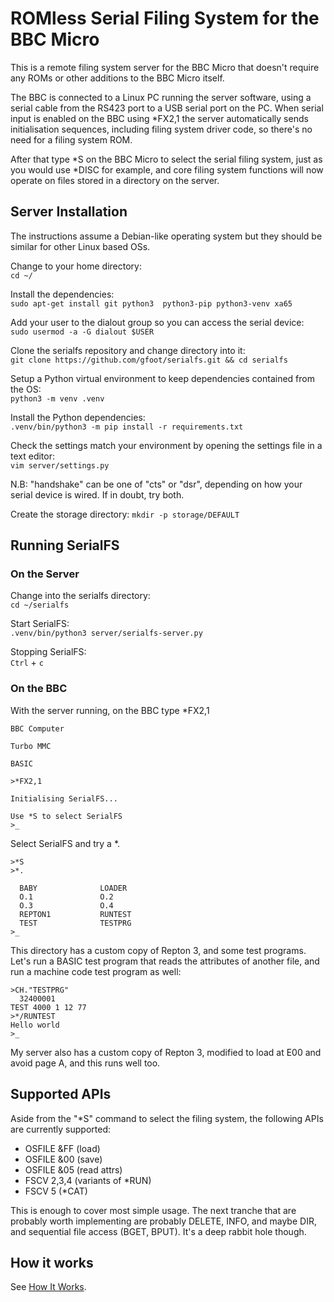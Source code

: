 # ROMless Serial Filing System for the BBC Micro

This is a remote filing system server for the BBC Micro that
doesn't require any ROMs or other additions to the BBC Micro
itself.

The BBC is connected to a Linux PC running the server software,
using a serial cable from the RS423 port to a USB serial port on
the PC.  When serial input is enabled on the BBC using \*FX2,1
the server automatically sends initialisation sequences,
including filing system driver code, so there's no need for a
filing system ROM.

After that type \*S on the BBC Micro to select the serial filing
system, just as you would use \*DISC for example, and core
filing system functions will now operate on files stored in a
directory on the server.

## Server Installation

The instructions assume a Debian-like operating system but they should be similar for other Linux based OSs.

Change to your home directory:  
`cd ~/`
 
Install the dependencies:  
`sudo apt-get install git python3  python3-pip python3-venv xa65`

Add your user to the dialout group so you can access the serial device:  
`sudo usermod -a -G dialout $USER`

Clone the serialfs repository and change directory into it:  
`git clone https://github.com/gfoot/serialfs.git && cd serialfs`
 
Setup a Python virtual environment to keep dependencies contained from the OS:  
`python3 -m venv .venv`

Install the Python dependencies:  
`.venv/bin/python3 -m pip install -r requirements.txt`

Check the settings match your environment by opening the settings file in a text editor:  
`vim server/settings.py`  

N.B: "handshake" can be one of "cts" or "dsr", depending on how your serial device is wired. If in doubt, try both.

Create the storage directory:
`mkdir -p storage/DEFAULT`

## Running SerialFS

### On the Server

Change into the serialfs directory:  
`cd ~/serialfs`

Start SerialFS:  
`.venv/bin/python3 server/serialfs-server.py`

Stopping SerialFS:  
`Ctrl` + `c`

### On the BBC
With the server running, on the BBC type \*FX2,1

    BBC Computer
    
    Turbo MMC
    
    BASIC
    
    >*FX2,1
    
    Initialising SerialFS...
    
    Use *S to select SerialFS
    >_

Select SerialFS and try a \*.

    >*S
    >*.
    
      BABY              LOADER
      O.1               O.2
      O.3               O.4
      REPTON1           RUNTEST
      TEST              TESTPRG
    >_

This directory has a custom copy of Repton 3, and some test
programs.  Let's run a BASIC test program that reads the
attributes of another file, and run a machine code test program
as well:

    >CH."TESTPRG"
      32400001
    TEST 4000 1 12 77
    >*/RUNTEST
    Hello world
    >_

My server also has a custom copy of Repton 3, modified to load
at E00 and avoid page A, and this runs well too.

## Supported APIs

Aside from the "\*S" command to select the filing system, the
following APIs are currently supported:

* OSFILE &FF (load)
* OSFILE &00 (save)
* OSFILE &05 (read attrs)
* FSCV 2,3,4 (variants of \*RUN)
* FSCV 5 (\*CAT)

This is enough to cover most simple usage.  The next tranche
that are probably worth implementing are probably DELETE, INFO,
and maybe DIR, and sequential file access (BGET, BPUT).  It's a
deep rabbit hole though.

## How it works

See [How It Works](howitworks.md).

